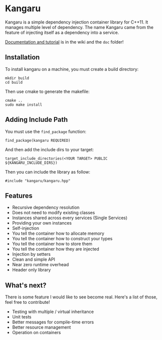 Kangaru
=======

Kangaru is a simple dependency injection container library for C++11.
It manages multiple level of dependency. The name Kangaru came from the
feature of injecting itself as a dependency into a service.

[Documentation and tutorial](https://github.com/gracicot/kangaru/wiki) is in the wiki and the `doc` folder!

Installation
------------
To install kangaru on a machine, you must create a build directory:

    mkdir build
    cd build
Then use cmake to generate the makefile:

    cmake ..
    sudo make install

Adding Include Path
-------------------
You must use the `find_package` function: 

    find_package(kangaru REQUIRED)
    
And then add the include dirs to your target:

    target_include_directories(<YOUR TARGET> PUBLIC ${KANGARU_INCLUDE_DIRS})
    
Then you can include the library as follow:

    #include "kangaru/kangaru.hpp"

Features
--------

 * Recursive dependency resolution
 * Does not need to modify existing classes
 * Instances shared across every services (Single Services)
 * Providing your own instances
 * Self-injection
 * You tell the container how to allocate memory
 * You tell the container how to construct your types
 * You tell the container how to store them
 * You tell the container how they are injected
 * Injection by setters
 * Clean and simple API
 * Near zero runtime overhead
 * Header only library

What's next?
------------

There is some feature I would like to see become real. Here's a list of those,
feel free to contribute!

 * Testing with multiple / virtual inheritance
 * Unit tests
 * Better messages for compile-time errors
 * Better resource management
 * Operation on containers
